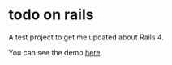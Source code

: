 todo on rails
=============

A test project to get me updated about Rails 4.

You can see the demo [here](https://diaswrd-todo-on-rails.herokuapp.com/).
